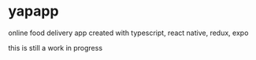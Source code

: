 # yapapp
online food delivery app created with typescript, react native, redux, expo

this is still a work in progress
